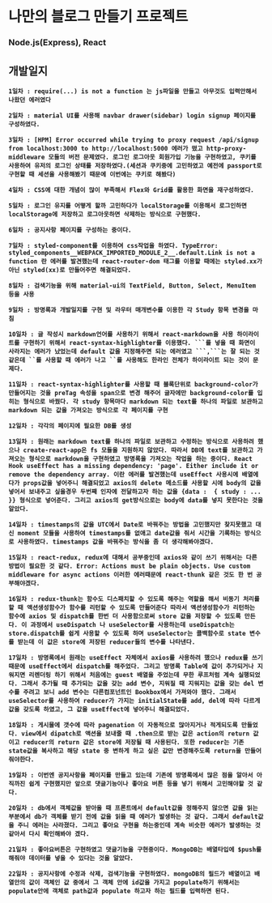 # 나만의 블로그 만들기 프로젝트
### Node.js(Express), React

## 개발일지
**`1일차 : require(...) is not a function 는 js파일을 만들고 아무것도 입력안해서 나왔던 에러였다`**

**`2일차 : material UI를 사용해 navbar drawer(sidebar) login signup 페이지를 구성하였다.`**

**`3일차 : [HPM] Error occurred while trying to proxy request /api/signup from localhost:3000 to http://localhost:5000 에러가 떴고 http-proxy-middleware 모듈의 버전 문제였다. 로그인 로그아웃 회원가입 기능을 구현하였고, 쿠키를 사용하여 유저의 로그인 상태를 저장하였다.(세션과 쿠키중에 고민하였고 예전에 passport로 구현할 때 세션을 사용해봤기 때문에 이번에는 쿠키로 해봤다) `**

**`4일차 : CSS에 대한 개념이 많이 부족해서 Flex와 Grid를 활용한 화면을 재구성하였다. `**

**`5일차 : 로그인 유지를 어떻게 할까 고민하다가 localStorage를 이용해서 로그인하면 localStorage에 저장하고 로그아웃하면 삭제하는 방식으로 구현했다. `**

**`6일차 : 공지사항 페이지를 구성하는 중이다.`**

**`7일차 : styled-component를 이용하여 css작업을 하였다. TypeError: styled_components__WEBPACK_IMPORTED_MODULE_2__.default.Link is not a function 란 에러를 발견했는데 react-router-dom 태그를 이용할 때에는 styled.xx가 아닌 styled(xx)로 만들어주면 해결되었다. `**

**`8일차 : 검색기능을 위해 material-ui의 TextField, Button, Select, MenuItem 등을 사용 `**

**`9일차 : 방명록과 개발일지를 구현 및 라우터 매개변수를 이용한 각 Study 항목 변경을 마침 `**

**`10일차 : 글 작성시 markdown언어를 사용하기 위해서 react-markdown을 사용 하이라이트를 구현하기 위해서 react-syntax-highlighter를 이용했다. ```를 넣을 때 화면이 사라지는 에러가 났었는데 default 값을 지정해주면 되는 에러였고 ```,```는 잘 되는 것 같은데 ``를 사용할 때 에러가 나고 ``를 사용해도 한라인 전체가 하이라이트 되는 것이 문제다.`**

**`11일차 : react-syntax-highlighter를 사용할 때 블록단위로 background-color가 만들어지는 것을 preTag 속성을 span으로 변경 해주어 글자에만 background-color를 입히는 형식으로 바꿨다. 각 study 항목마다 markdown 되는 text를 하나의 파일로 보관하고 markdown 되는 값을 가져오는 방식으로 각 페이지를 구현 `**

**`12일차 : 각각의 페이지에 필요한 DB를 생성 `**

**`13일차 : 원래는 markdown text를 하나의 파일로 보관하고 수정하는 방식으로 사용하려 했으나 create-react-app은 fs 모듈을 지원하지 않았다. 따라서 DB에 text를 보관하고 가져오는 형식으로 markdown을 구현하였고 방명록을 가져오는 작업을 하는 중이다. React Hook useEffect has a missing dependency: 'page'. Either include it or remove the dependency array. 이란 에러를 발견했는데 useEffect 사용시에 배열에다가 props값을 넣어주니 해결되었고 axios의 delete 메소드를 사용할 시에 body의 값을 넣어서 보내주고 싶을경우 두번째 인자에 전달하고자 하는 값을 {data :  { study : ... }} 형식으로 넣어준다. 그리고 axios의 get방식으로는 body에 data를 넣지 못한다는 것을 알았다.`**

**`14일차 : timestamps의 값을 UTC에서 Date로 바꿔주는 방법을 고민했지만 찾지못했고 대신 moment 모듈을 사용하여 timestamps를 없애고 date값을 줘서 시간을 기록하는 방식으로 사용하였다. timestamps 값을 바꿔주는 방식을 좀 더 생각해봐야겠다.`**

**`15일차 : react-redux, redux에 대해서 공부중인데 axios와 같이 쓰기 위해서는 다른 방법이 필요한 것 같다. Error: Actions must be plain objects. Use custom middleware for async actions 이러한 에러때문에 react-thunk 같은 것도 한 번 공부해야겠다. `**

**`16일차 : redux-thunk는 함수도 디스패치할 수 있도록 해주는 역할을 해서 비동기 처리를 할 때 액션생성함수가 함수를 리턴할 수 있도록 만들어준다 따라서 액션생성함수가 리턴하는 함수에 axios 및 dispatch를 한번 더 사용함으로써 store 값을 저장할 수 있도록 만든다. 이 과정에서 useDispatch 나 useSelector를 사용하는데 useDispatch는 store.dispatch를 쉽게 사용할 수 있도록 하며 useSelector는 콜백함수로 state 변수를 받는데 이 값은 store에 저장된 reducer들의 변수를 나타낸다.`**

**`17일차 : 방명록에서 원래는 useEffect 자체에서 axios를 사용하려 했으나 redux를 쓰기 때문에 useEffect에서 dispatch를 해주었다. 그리고 방명록 Table에 값이 추가되거나 지워지면 리렌더링 하기 위해서 처음에는 guest 배열을 주었는데 무한 루프처럼 계속 실행되었다. 그래서 추가될 때 추가되는 값을 갖는 add 변수, 지워질 때 지워지는 값을 갖는 del 변수를 주려고 보니 add 변수는 다른컴포넌트인 Bookbox에서 가져와야 했다. 그래서 useSelector를 사용하여 reducer가 가지는 initialState를 add, del에 따라 다르게 값을 갖도록 하였고, 그 값을 useEffect에 넣어주니 해결되었다.`**

**`18일차 : 게시물에 갯수에 따라 pagenation 이 자동적으로 많아지거나 적게되도록 만들었다. view에서 dipatch로 액션을 보내줄 때 .then으로 받는 값은 action의 return 값이고 reducer의 return 값은 store에 저장될 때 사용된다. 또한 reducer는 기존 state값을 복사하고 해당 state 중 변하게 하고 싶은 값만 변경해주도록 return을 만들어줘야한다.`**

**`19일차 : 이번엔 공지사항을 페이지를 만들고 있는데 기존에 방명록에서 많은 점을 알아서 아직까진 쉽게 구현했지만 앞으로 댓글기능이나 좋아요 버튼 등을 넣기 위해서 고민해야할 것 같다.`**

**`20일차 : db에서 객체값을 받아올 때 프론트에서 default값을 정해주지 않으면 값을 읽는 부분에서 db가 객체를 받기 전에 값을 읽을 때 에러가 발생하는 것 같다. 그래서 default값을 주니 에러는 사라졌다. 그리고 좋아요 구현을 하는중인데 계속 비슷한 에러가 발생하는 것 같아서 다시 확인해봐야 겠다.`**

**`21일차 : 좋아요버튼은 구현하였고 댓글기능을 구현중이다. MongoDB는 배열타입에 $push를 해줘야 데이터를 넣을 수 있다는 것을 알았다.`**

**`22일차 : 공지사항에 수정과 삭제, 검색기능을 구현하였다. mongoDB의 필드가 배열이고 배열안의 값이 객체인 값 중에서 그 객체 안에 id값을 가지고 populate하기 위해서는 populate안에 객체로 path값과 populate 하고자 하는 필드를 입력하면 된다.`**